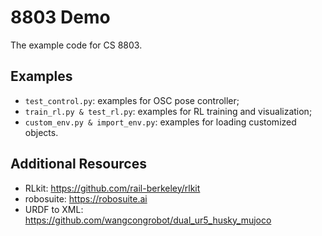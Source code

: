 # 8803 Demo 
The example code for CS 8803.

## Examples
- ``test_control.py``: examples for OSC pose controller;
- ``train_rl.py & test_rl.py``: examples for RL training and visualization;
- ``custom_env.py & import_env.py``: examples for loading customized objects.

## Additional Resources
- RLkit: https://github.com/rail-berkeley/rlkit
- robosuite: https://robosuite.ai
- URDF to XML: https://github.com/wangcongrobot/dual_ur5_husky_mujoco
